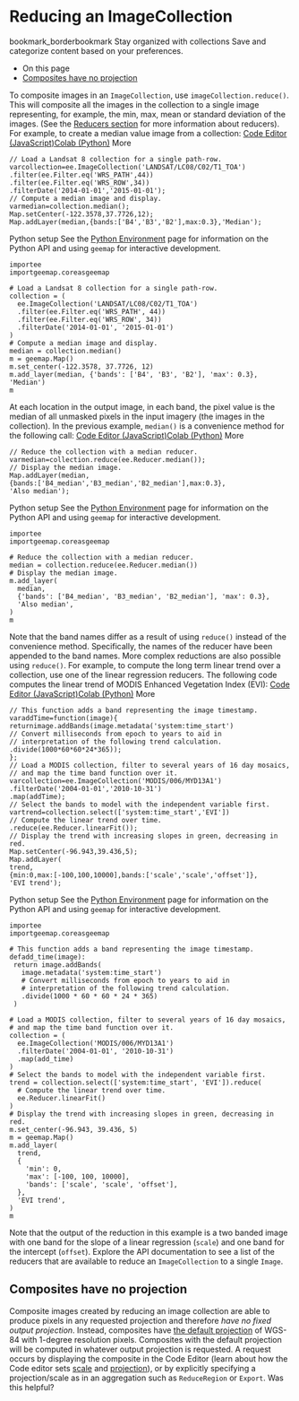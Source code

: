  
#  Reducing an ImageCollection 
bookmark_borderbookmark Stay organized with collections  Save and categorize content based on your preferences.
  * On this page
  * [Composites have no projection](https://developers.google.com/earth-engine/guides/ic_reducing#composites-have-no-projection)


To composite images in an `ImageCollection`, use `imageCollection.reduce()`. This will composite all the images in the collection to a single image representing, for example, the min, max, mean or standard deviation of the images. (See the [Reducers section](https://developers.google.com/earth-engine/guides/reducers_image_collection) for more information about reducers). For example, to create a median value image from a collection:
[Code Editor (JavaScript)](https://developers.google.com/earth-engine/guides/ic_reducing#code-editor-javascript-sample)[Colab (Python)](https://developers.google.com/earth-engine/guides/ic_reducing#colab-python-sample) More
```
// Load a Landsat 8 collection for a single path-row.
varcollection=ee.ImageCollection('LANDSAT/LC08/C02/T1_TOA')
.filter(ee.Filter.eq('WRS_PATH',44))
.filter(ee.Filter.eq('WRS_ROW',34))
.filterDate('2014-01-01','2015-01-01');
// Compute a median image and display.
varmedian=collection.median();
Map.setCenter(-122.3578,37.7726,12);
Map.addLayer(median,{bands:['B4','B3','B2'],max:0.3},'Median');
```
Python setup
See the [ Python Environment](https://developers.google.com/earth-engine/guides/python_install) page for information on the Python API and using `geemap` for interactive development.
```
importee
importgeemap.coreasgeemap
```
```
# Load a Landsat 8 collection for a single path-row.
collection = (
  ee.ImageCollection('LANDSAT/LC08/C02/T1_TOA')
  .filter(ee.Filter.eq('WRS_PATH', 44))
  .filter(ee.Filter.eq('WRS_ROW', 34))
  .filterDate('2014-01-01', '2015-01-01')
)
# Compute a median image and display.
median = collection.median()
m = geemap.Map()
m.set_center(-122.3578, 37.7726, 12)
m.add_layer(median, {'bands': ['B4', 'B3', 'B2'], 'max': 0.3}, 'Median')
m
```

At each location in the output image, in each band, the pixel value is the median of all unmasked pixels in the input imagery (the images in the collection). In the previous example, `median()` is a convenience method for the following call:
[Code Editor (JavaScript)](https://developers.google.com/earth-engine/guides/ic_reducing#code-editor-javascript-sample)[Colab (Python)](https://developers.google.com/earth-engine/guides/ic_reducing#colab-python-sample) More
```
// Reduce the collection with a median reducer.
varmedian=collection.reduce(ee.Reducer.median());
// Display the median image.
Map.addLayer(median,
{bands:['B4_median','B3_median','B2_median'],max:0.3},
'Also median');
```
Python setup
See the [ Python Environment](https://developers.google.com/earth-engine/guides/python_install) page for information on the Python API and using `geemap` for interactive development.
```
importee
importgeemap.coreasgeemap
```
```
# Reduce the collection with a median reducer.
median = collection.reduce(ee.Reducer.median())
# Display the median image.
m.add_layer(
  median,
  {'bands': ['B4_median', 'B3_median', 'B2_median'], 'max': 0.3},
  'Also median',
)
m
```

Note that the band names differ as a result of using `reduce()` instead of the convenience method. Specifically, the names of the reducer have been appended to the band names.
More complex reductions are also possible using `reduce()`. For example, to compute the long term linear trend over a collection, use one of the linear regression reducers. The following code computes the linear trend of MODIS Enhanced Vegetation Index (EVI):
[Code Editor (JavaScript)](https://developers.google.com/earth-engine/guides/ic_reducing#code-editor-javascript-sample)[Colab (Python)](https://developers.google.com/earth-engine/guides/ic_reducing#colab-python-sample) More
```
// This function adds a band representing the image timestamp.
varaddTime=function(image){
returnimage.addBands(image.metadata('system:time_start')
// Convert milliseconds from epoch to years to aid in
// interpretation of the following trend calculation.
.divide(1000*60*60*24*365));
};
// Load a MODIS collection, filter to several years of 16 day mosaics,
// and map the time band function over it.
varcollection=ee.ImageCollection('MODIS/006/MYD13A1')
.filterDate('2004-01-01','2010-10-31')
.map(addTime);
// Select the bands to model with the independent variable first.
vartrend=collection.select(['system:time_start','EVI'])
// Compute the linear trend over time.
.reduce(ee.Reducer.linearFit());
// Display the trend with increasing slopes in green, decreasing in red.
Map.setCenter(-96.943,39.436,5);
Map.addLayer(
trend,
{min:0,max:[-100,100,10000],bands:['scale','scale','offset']},
'EVI trend');
```
Python setup
See the [ Python Environment](https://developers.google.com/earth-engine/guides/python_install) page for information on the Python API and using `geemap` for interactive development.
```
importee
importgeemap.coreasgeemap
```
```
# This function adds a band representing the image timestamp.
defadd_time(image):
 return image.addBands(
   image.metadata('system:time_start')
   # Convert milliseconds from epoch to years to aid in
   # interpretation of the following trend calculation.
   .divide(1000 * 60 * 60 * 24 * 365)
 )

# Load a MODIS collection, filter to several years of 16 day mosaics,
# and map the time band function over it.
collection = (
  ee.ImageCollection('MODIS/006/MYD13A1')
  .filterDate('2004-01-01', '2010-10-31')
  .map(add_time)
)
# Select the bands to model with the independent variable first.
trend = collection.select(['system:time_start', 'EVI']).reduce(
  # Compute the linear trend over time.
  ee.Reducer.linearFit()
)
# Display the trend with increasing slopes in green, decreasing in red.
m.set_center(-96.943, 39.436, 5)
m = geemap.Map()
m.add_layer(
  trend,
  {
    'min': 0,
    'max': [-100, 100, 10000],
    'bands': ['scale', 'scale', 'offset'],
  },
  'EVI trend',
)
m
```

Note that the output of the reduction in this example is a two banded image with one band for the slope of a linear regression (`scale`) and one band for the intercept (`offset`). Explore the API documentation to see a list of the reducers that are available to reduce an `ImageCollection` to a single `Image`.
## Composites have no projection
Composite images created by reducing an image collection are able to produce pixels in any requested projection and therefore _have no fixed output projection_. Instead, composites have [the default projection](https://developers.google.com/earth-engine/guides/projections#the-default-projection) of WGS-84 with 1-degree resolution pixels. Composites with the default projection will be computed in whatever output projection is requested. A request occurs by displaying the composite in the Code Editor (learn about how the Code editor sets [scale](https://developers.google.com/earth-engine/guides/scale#scale-of-analysis) and [projection](https://developers.google.com/earth-engine/guides/projections)), or by explicitly specifying a projection/scale as in an aggregation such as `ReduceRegion` or `Export`.
Was this helpful?
